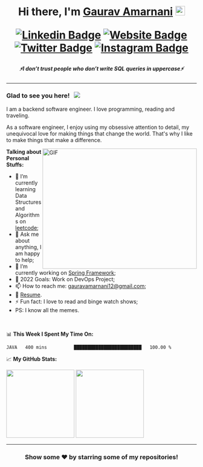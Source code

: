 <h1 align="center"> 
  Hi there, I'm <a href="https://gauravamarnani12.wixsite.com/aboutme" target="_blank">Gaurav Amarnani</a> <img src="https://media.giphy.com/media/hvRJCLFzcasrR4ia7z/giphy.gif" width="25px">

  [![Linkedin Badge](https://img.shields.io/badge/-LinkedIn-0e76a8?style=flat-square&logo=Linkedin&logoColor=white)](https://www.linkedin.com/in/gaurav-amarnani-6bbaa51b2/)
  [![Website Badge](https://img.shields.io/badge/Website-3b5998?style=flat-square&logo=google-chrome&logoColor=white)](https://gauravamarnani12.wixsite.com/aboutme)
  [![Twitter Badge](https://img.shields.io/badge/-Twitter-00acee?style=flat-square&logo=Twitter&logoColor=white)](https://twitter.com/gauravamarnani1)
  [![Instagram Badge](https://img.shields.io/badge/-Instagram-e4405f?style=flat-square&logo=Instagram&logoColor=white)](https://www.instagram.com/gaurav_amarnani)

</h1>

<h5 align="center">
   <i>⚡️I don’t trust people who don’t write SQL queries in uppercase⚡️</i>
</h5>

---

### Glad to see you here! &nbsp; ![](https://visitor-badge.glitch.me/badge?page_id=Gaurav.Gaurav)

I am a backend software engineer. I love programming, reading and traveling.

As a software engineer, I enjoy using my obsessive attention to detail, my unequivocal love for making things that change the world. That's why I like to make things that make a difference.

<img align="right" alt="GIF" src="https://github.com/Gapur/Gapur/blob/master/coding.gif?raw=true" width="408" height="318" />
  

**Talking about Personal Stuffs:**

- 🚀 I’m currently learning Data Structures and Algorithms on [leetcode](https://leetcode.com/GauravAmarnani);
- 💬 Ask me about anything, I am happy to help;
- 🌱 I’m currently working on [Spring Framework](https://github.com/GauravAmarnani/Springs);
- 🥅 2022 Goals: Work on DevOps Project; 
- 📫 How to reach me: gauravamarnani12@gmail.com;
- 📝 [Resume](https://gauravamarnani12.wixsite.com/aboutme).
- ⚡ Fun fact: I love to read and binge watch shows;
- PS: I know all the memes.

</br>

📊 **This Week I Spent My Time On:**
<!--START_SECTION:waka-->
```text
JAVA   400 mins          █████████████████████████   100.00 % 
```
<!--END_SECTION:waka-->


📈 **My GitHub Stats:**

<p>
  <img height="180em" src="https://github-readme-stats.vercel.app/api?username=GauravAmarnani&show_icons=true&hide_border=true&&count_private=true&include_all_commits=true" />
  <img height="180em" src="https://github-readme-stats.vercel.app/api/top-langs/?username=GauravAmarnani&exclude_repo=KNN-Image-Classification&show_icons=true&hide_border=true&layout=compact&langs_count=8"/>
</p>

---

<div align="center">

### Show some ❤️ by starring some of my repositories!

</div>




